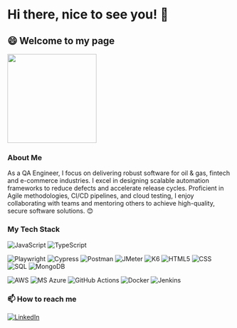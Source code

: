 # Hi there, nice to see you! 👋

## 😄 Welcome to my page

<img src="https://media.giphy.com/media/v1.Y2lkPTc5MGI3NjExMWdtMWJ2N2l2aHdnNWY3cWZmaDN6YWhtdDFxYm9lYTY3NXZzamhyeCZlcD12MV9pbnRlcm5hbF9naWZfYnlfaWQmY3Q9Zw/fzyOvQ7jJplVHhz895/giphy.gif" width="200"/>


### About Me
As a QA Engineer, I focus on delivering robust software for oil & gas, fintech and e-commerce industries. I excel in designing scalable automation frameworks to reduce defects and accelerate release cycles. Proficient in Agile methodologies, CI/CD pipelines, and cloud testing, I enjoy collaborating with teams and mentoring others to achieve high-quality, secure software solutions. 😊

### My Tech Stack

![JavaScript](https://img.shields.io/badge/JavaScript-%23F7DF1E?style=for-the-badge&logo=javascript&logoColor=black) 
![TypeScript](https://img.shields.io/badge/TypeScript-%233178C6?style=for-the-badge&logo=typescript&logoColor=white)

![Playwright](https://img.shields.io/badge/Playwright-%232EAD33?style=for-the-badge&logo=playwright&logoColor=white) 
![Cypress](https://img.shields.io/badge/Cypress-%2317202C?style=for-the-badge&logo=cypress&logoColor=white) 
![Postman](https://img.shields.io/badge/Postman-%23FF6C37?style=for-the-badge&logo=postman&logoColor=white) 
![JMeter](https://img.shields.io/badge/JMeter-%23D8341F?style=for-the-badge&logo=apachejmeter&logoColor=white) 
![K6](https://img.shields.io/badge/K6-%23007A88?style=for-the-badge&logo=k6&logoColor=white)
![HTML5](https://img.shields.io/badge/HTML5-%23E34F26?style=for-the-badge&logo=html5&logoColor=white)
![CSS](https://img.shields.io/badge/CSS-%231572B6?style=for-the-badge&logo=css3&logoColor=white)
![SQL](https://img.shields.io/badge/SQL-%230072B2?style=for-the-badge&logo=postgresql&logoColor=white)
![MongoDB](https://img.shields.io/badge/MongoDB-%2347A248?style=for-the-badge&logo=mongodb&logoColor=white)

![AWS](https://img.shields.io/badge/AWS-%23FF9900?style=for-the-badge&logo=amazonaws&logoColor=black) 
![MS Azure](https://img.shields.io/badge/MS%20Azure-%230078D4?style=for-the-badge&logo=microsoftazure&logoColor=white) 
![GitHub Actions](https://img.shields.io/badge/GitHub%20Actions-%232088FF?style=for-the-badge&logo=githubactions&logoColor=white) 
![Docker](https://img.shields.io/badge/Docker-%232496ED?style=for-the-badge&logo=docker&logoColor=white) 
![Jenkins](https://img.shields.io/badge/Jenkins-%23D24939?style=for-the-badge&logo=jenkins&logoColor=black)

### 📫 How to reach me
[<img src="https://img.shields.io/badge/LinkedIn-%230A66C2?style=for-the-badge&logo=linkedin&logoColor=white" alt="LinkedIn"/>](https://www.linkedin.com/in/your-profile)
